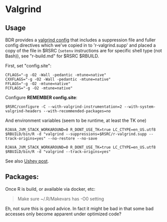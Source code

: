 # Valgrind

## Usage

BDR provides a [valgrind config][1] that includes a suppression file and fuller
config directives which we've copied in to 'r-valgrind.supp' and placed a copy
of the file in $RSRC (`setenv` instructions are for specific shell type (not
Bash)), see "r-build.md" for $RSRC $RBUILD.

First, set "config.site":

    CFLAGS="-g -O2 -Wall -pedantic -mtune=native"
    CXXFLAGS="-g -O2 -Wall -pedantic -mtune=native"
    FFLAGS="-g -O2 -mtune=native"
    FCFLAGS="-g -O2 -mtune=native"

Configure **REMEMBER config.site**:

    $RSRC/configure -C --with-valgrind-instrumentation=2 --with-system-valgrind-headers --with-recommended-packages=no

And environment variables (seem to be runtime, at least the TK one)

    RJAVA_JVM_STACK_WORKAROUND=0 R_DONT_USE_TK=true LC_CTYPE=en_US.utf8 $RBUILD/bin/R -d "valgrind --suppressions=$RSRC/r-valgrind.supp --track-origins=yes" --no-restore --no-save

    RJAVA_JVM_STACK_WORKAROUND=0 R_DONT_USE_TK=true LC_CTYPE=en_US.utf8 $RBUILD/bin/R -d "valgrind --track-origins=yes"

See also [Ushey post][2].

## Packages:

Once R is build, or available via docker, etc:

> Make sure ~/.R/Makevars has -O0 setting

Eh, not sure this is good advice.  In fact it might be bad in that some bad
accesses only become apparent under optimized code?


[1]: https://www.stats.ox.ac.uk/pub/bdr/memtests/README.txt
[2]: https://kevinushey.github.io/blog/2015/04/05/debugging-with-valgrind/
